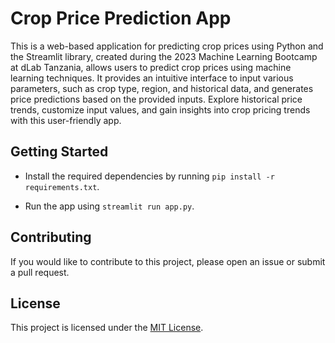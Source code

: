 # Crop Price Prediction App

This is a web-based application for predicting crop prices using Python and the Streamlit library, created during the 2023 Machine Learning Bootcamp at dLab Tanzania, allows users to predict crop prices using machine learning techniques. It provides an intuitive interface to input various parameters, such as crop type, region, and historical data, and generates price predictions based on the provided inputs. Explore historical price trends, customize input values, and gain insights into crop pricing trends with this user-friendly app.

## Getting Started

- Install the required dependencies by running `pip install -r requirements.txt`.

- Run the app using `streamlit run app.py`.

## Contributing

If you would like to contribute to this project, please open an issue or submit a pull request.

## License

This project is licensed under the [MIT License](LICENSE).
